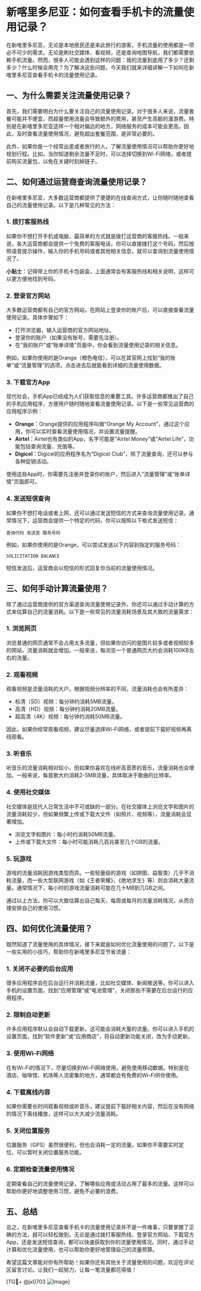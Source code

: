 # 新喀里多尼亚：如何查看手机卡的流量使用记录？

在新喀里多尼亚，无论是本地居民还是来此旅行的游客，手机流量的使用都是一项必不可少的需求。无论是刷社交媒体、看视频，还是查询地图导航，我们都需要依赖手机流量。然而，很多人可能会遇到这样的问题：我的流量到底用了多少？还剩多少？什么时候会用完？为了解决这些问题，今天我们就来详细讲解一下如何在新喀里多尼亚查看手机卡的流量使用记录。

## 一、为什么需要关注流量使用记录？

首先，我们需要明白为什么要关注自己的流量使用记录。对于很多人来说，流量套餐可能并不便宜，而超量使用流量会导致额外的费用，甚至产生高额的漫游费。特别是在新喀里多尼亚这样一个相对偏远的地方，网络服务的成本可能会更高。因此，及时查看流量使用情况，避免超出套餐范围，是非常必要的。

此外，如果你是一个经常出差或者旅行的人，了解流量使用情况可以帮助你更好地规划行程。比如，当你知道剩余流量不足时，可以选择切换到Wi-Fi网络，或者提前购买流量包，以免在关键时刻掉链子。

## 二、如何通过运营商查询流量使用记录？

在新喀里多尼亚，大多数运营商都提供了便捷的在线查询方式，让你随时随地查看自己的流量使用记录。以下是几种常见的方法：

### 1. **拨打客服热线**
   如果你不想打开手机或电脑，最简单的方式就是拨打运营商的客服热线。一般来说，各大运营商都会提供一个免费的客服电话，你可以直接拨打这个号码，然后按照语音提示操作，输入你的手机号码或者其他相关信息，就可以查询到流量使用情况了。

   **小贴士**：记得带上你的手机卡包装盒，上面通常会有客服热线和相关说明，这样可以更方便地找到号码。

### 2. **登录官方网站**
   大多数运营商都有自己的官方网站，在网站上登录你的账户后，可以直接查看流量使用记录。具体步骤如下：
   
   - 打开浏览器，输入运营商的官方网站地址。
   - 登录你的账户（如果没有账号，需要先注册）。
   - 在“我的账户”或“账单详情”页面中，你会看到流量使用记录的相关信息。

   例如，如果你使用的是Orange（橙色电信），可以在其官网上找到“我的账单”或“流量管理”的选项，点击进去后就能看到详细的流量使用数据。

### 3. **下载官方App**
   现代社会，手机App已经成为人们获取信息的重要工具。许多运营商都推出了自己的手机应用程序，方便用户随时随地查看流量使用记录。以下是一些常见运营商的应用程序示例：

   - **Orange**：Orange提供的应用程序叫做“Orange My Account”，通过这个应用，你可以实时查看流量使用情况，并设置流量提醒。
   - **Airtel**：Airtel也有类似的App，名字可能是“Airtel Money”或“Airtel Life”，功能包括查询流量、充值等。
   - **Digicel**：Digicel的应用程序名为“Digicel Club”，除了流量查询，还可以参与各种促销活动。

   使用这些App时，你需要先注册并登录你的账户，然后进入“流量管理”或“账单详情”页面即可。

### 4. **发送短信查询**
   如果你不想打电话或者上网，还可以通过发送短信的方式来查询流量使用记录。通常情况下，运营商会提供一个特定的代码，你可以按照以下格式发送短信：

   ```
   查询代码 发送至 服务号码
   ```

   例如，如果你使用的是Orange，可以尝试发送以下内容到指定的服务号码：
   ```
   SOLICITATION BALANCE
   ```

   短信发送后，运营商会以短信的形式回复你当前的流量使用情况。

## 三、如何手动计算流量使用？

除了通过运营商提供的官方渠道查询流量使用记录外，你还可以通过手动计算的方式来估算自己的流量消耗。以下是一些常见的流量消耗场景及其大致的流量需求：

### 1. **浏览网页**
   浏览普通的网页通常不会占用太多流量，但如果你访问的是图片较多或者视频较多的网站，流量消耗就会增加。一般来说，每浏览一个普通网页大约会消耗100KB左右的流量。

### 2. **观看视频**
   观看视频是流量消耗的大户。根据视频分辨率的不同，流量消耗也会有所差异：
   - 标清（SD）视频：每分钟约消耗5MB流量。
   - 高清（HD）视频：每分钟约消耗20MB流量。
   - 超高清（4K）视频：每分钟约消耗50MB流量。

   因此，如果你经常观看视频，建议尽量选择Wi-Fi网络，或者提前下载好视频再离线观看。

### 3. **听音乐**
   听音乐的流量消耗相对较小，但如果你喜欢在线听高音质的音乐，流量消耗也会增加。一般来说，每首歌大约消耗2-5MB流量，具体取决于歌曲的比特率。

### 4. **使用社交媒体**
   社交媒体是现代人日常生活中不可或缺的一部分。在社交媒体上浏览文字和图片的流量消耗较少，但如果频繁上传或下载大文件（如照片、视频等），流量消耗会显著增加。

   - 浏览文字和图片：每小时约消耗50MB流量。
   - 上传或下载大文件：每小时可能消耗几百兆甚至几个GB的流量。

### 5. **玩游戏**
   游戏的流量消耗因游戏类型而异。一些轻量级的游戏（如拼图、益智类）几乎不消耗流量，而一些大型联网游戏（如《王者荣耀》、《绝地求生》等）则会消耗大量流量。通常情况下，每小时的游戏流量消耗可能在几十MB到几GB之间。

通过以上方法，你可以大致估算出自己每天、每周或每月的流量消耗情况，从而合理安排自己的使用习惯。

## 四、如何优化流量使用？

既然知道了流量使用的具体情况，接下来就是如何优化流量使用的问题了。以下是一些实用的小技巧，帮助你在新喀里多尼亚节省流量：

### 1. **关闭不必要的后台应用**
   很多应用程序会在后台运行并消耗流量，比如社交媒体、新闻推送等。你可以进入手机的设置页面，找到“应用管理”或“电池管理”，关闭那些不需要在后台运行的应用程序。

### 2. **限制自动更新**
   许多应用程序默认会自动下载更新，这可能会消耗大量的流量。你可以进入手机的设置页面，找到“软件更新”或“应用商店”，将自动更新功能关闭，改为手动更新。

### 3. **使用Wi-Fi网络**
   在有Wi-Fi的情况下，尽量切换到Wi-Fi网络使用，避免使用移动数据。特别是在酒店、咖啡馆、机场等人流密集的地方，通常都会有免费的Wi-Fi供你使用。

### 4. **下载离线内容**
   如果你需要长时间观看视频或听音乐，建议提前下载好相关内容，然后在没有网络的情况下离线播放，这样可以大大减少流量消耗。

### 5. **关闭位置服务**
   位置服务（GPS）虽然很便利，但也会消耗一定的流量。如果你不需要实时定位，可以暂时关闭位置服务功能。

### 6. **定期检查流量使用情况**
   定期查看自己的流量使用记录，了解哪些应用或活动占用了最多的流量。这样可以帮助你更好地调整使用习惯，避免不必要的浪费。

## 五、总结

总之，在新喀里多尼亚查看手机卡的流量使用记录并不是一件难事，只要掌握了正确的方法，就可以轻松做到。无论是通过拨打客服热线、登录官方网站、下载官方App，还是发送短信查询，都可以快速获取到你的流量使用情况。同时，通过手动计算和优化流量使用，也可以帮助你更好地管理自己的流量预算。

希望这篇文章能对你有所帮助！如果你还有其他关于流量使用的问题，欢迎在评论区留言讨论。让我们一起努力，让每一笔流量都花得值！

[TG💪+ @jx0703 ![Image](https://github.com/user-attachments/assets/dbca1d08-cadb-493c-b0ec-ad6f7a83f270)]